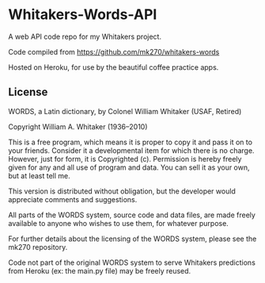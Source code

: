 # Whitakers-Words-API
A web API code repo for my Whitakers project.


Code compiled from https://github.com/mk270/whitakers-words


Hosted on Heroku, for use by the beautiful coffee practice apps.

## License
WORDS, a Latin dictionary, by Colonel William Whitaker (USAF, Retired)

Copyright William A. Whitaker (1936–2010)

This is a free program, which means it is proper to copy it and pass it on to your friends. Consider it a developmental item for which there is no charge. However, just for form, it is Copyrighted (c). Permission is hereby freely given for any and all use of program and data. You can sell it as your own, but at least tell me.

This version is distributed without obligation, but the developer would appreciate comments and suggestions.

All parts of the WORDS system, source code and data files, are made freely available to anyone who wishes to use them, for whatever purpose. 

For further details about the licensing of the WORDS system, please see the mk270 repository.

Code not part of the original WORDS system to serve Whitakers predictions from Heroku (ex: the main.py file) may be freely reused.
